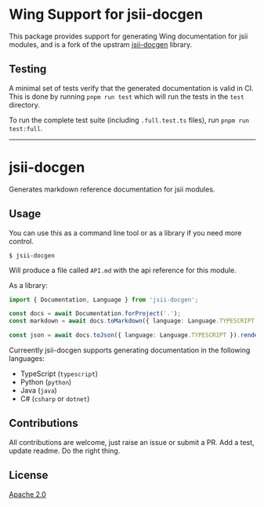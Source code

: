 # Wing Support for jsii-docgen

This package provides support for generating Wing documentation for jsii modules, and is a fork of the upstram [jsii-docgen](https://github.com/cdklabs/jsii-docgen) library.

## Testing

A minimal set of tests verify that the generated documentation is valid in CI. This is done by running `pnpm run test` which will run the tests in the `test` directory.

To run the complete test suite (including `.full.test.ts` files), run `pnpm run test:full`.

---

# jsii-docgen

Generates markdown reference documentation for jsii modules.

## Usage

You can use this as a command line tool or as a library if you need more control.

```shell
$ jsii-docgen
```

Will produce a file called `API.md` with the api reference for this module.

As a library:

```ts
import { Documentation, Language } from 'jsii-docgen';

const docs = await Documentation.forProject('.');
const markdown = await docs.toMarkdown({ language: Language.TYPESCRIPT }).render(); // returns a markdown string

const json = await docs.toJson({ language: Language.TYPESCRIPT }).render(); // returns a JSON object
```

Curreently jsii-docgen supports generating documentation in the following languages:

- TypeScript (`typescript`)
- Python (`python`)
- Java (`java`)
- C# (`csharp` or `dotnet`)

## Contributions

All contributions are welcome, just raise an issue or submit a PR. Add a test,
update readme. Do the right thing.

## License

[Apache 2.0](./LICENSE)
